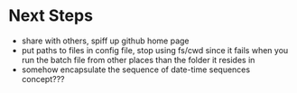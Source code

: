 Next Steps
=============================================

* share with others, spiff up github home page
* put paths to files in config file, stop using fs/cwd since it fails when you run the batch file from other places than the folder it resides in
* somehow encapsulate the sequence of date-time sequences concept???